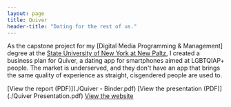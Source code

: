 ```yaml
---
layout: page
title: Quiver
header-title: "Dating for the rest of us."
---
```


As the capstone project for my [Digital Media Programming & Management] degree at the [State University of New York at New Paltz](http://newpaltz.edu/), I created a business plan for Quiver, a dating app for smartphones aimed at LGBTQIAP+ people. The market is underserved, and they don't have an app that brings the same quality of experience as straight, cisgendered people are used to.

[View the report (PDF)](./Quiver - Binder.pdf)
[View the presentation (PDF)](./Quiver Presentation.pdf)
[View the website](http://wonaldson.github.io/quiver/)
